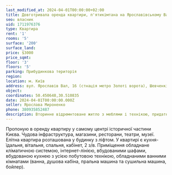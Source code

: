 ```yaml
---
last_modified_at: 2024-04-01T00:00:00+02:00
title: Довготривала оренда квартири, п'ятикімтана на Ярославівському Валу
seo: власник
uid: 1711976376
type: Квартира
rent: '1'
rooms: '5'
surface: '200'
surface_land:
price: $3000
price_sqmt:
floor: '3'
floors: '5'
parking: Прибудинкова територія
region:
location: м. Київ
address: вул. Ярославів Вал, 16 (стнація метро Золоті ворота), Шевченківський район
object:
coordinates: 50.450648,30.510835
date: 2024-04-01T00:00:00.000Z
seller: Ярослава Мироненко
phone: 380935852487
description: Вторинне відремнтоване житло з меблями і технікою, придатне і готове для тривалої оренди
---
```


Пропоную в оренду квартиру у самому центрі історичної частини Києва. Чудова інфраструктура, магазини, ресторани, театри, музеї. Елітна квартира розташована у будинку з ліфтом. У квартирі є кухня-їдальня, вітальня, спальня, кабінет, 2 з/в. Приміщення обладнане кліматичною системою, інтернет-лінією, вбудованими шафами, вбудованою кухнею з усією побутовою технікою, обладнаними ванними кімнатами (ванна, душова кабіна, пральна машина та сушильна машина, бойлер).
